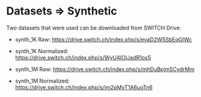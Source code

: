 # Datasets => Synthetic

Two datasets that were used can be downloaded from SWITCH Drive:

- synth_1K Raw: https://drive.switch.ch/index.php/s/evaD2W5SbEqGIWc
- synth_1K Normalized: https://drive.switch.ch/index.php/s/WyU4IOIJadR1os5

- synth_1M Raw: https://drive.switch.ch/index.php/s/mhDuBpjm5CydrMm
- synth_1M Normalized: https://drive.switch.ch/index.php/s/im2pMvT1A6uoTn6
